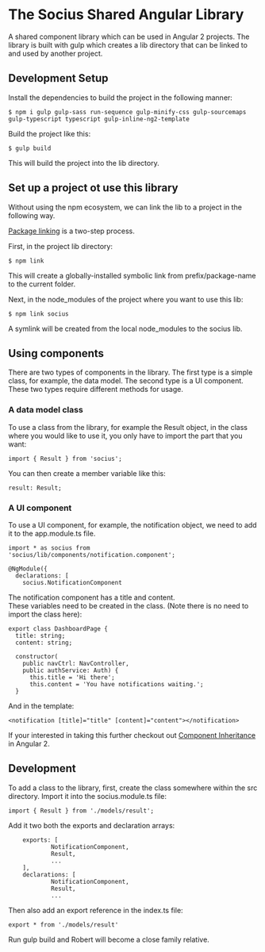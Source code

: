 # The Socius Shared Angular Library

A shared component library which can be used in Angular 2 projects. 
The library is built with gulp which creates a lib directory that can be linked to and used by another project.

## Development Setup

Install the dependencies to build the project in the following manner:
```
$ npm i gulp gulp-sass run-sequence gulp-minify-css gulp-sourcemaps gulp-typescript typescript gulp-inline-ng2-template
```

Build the project like this:
```
$ gulp build
```

This will build the project into the lib directory.


## Set up a project ot use this library

Without using the npm ecosystem, we can link the lib to a project in the following way.

[Package linking](https://docs.npmjs.com/cli/link) is a two-step process.

First, in the project lib directory:
```
$ npm link 
```

This will create a globally-installed symbolic link from prefix/package-name to the current folder.

Next, in the node_modules of the project where you want to use this lib: 
```
$ npm link socius
```
A symlink will be created from the local node_modules to the socius lib.


## Using components

There are two types of components in the library.
The first type is a simple class, for example, the data model.
The second type is a UI component.  
These two types require different methods for usage.

### A data model class
To use a class from the library, for example the Result object, in the class where you would like to use it, you only have to import the part that you want:
```
import { Result } from 'socius';
```
You can then create a member variable like this:
```
result: Result;
```

### A UI component
To use a UI component, for example, the notification object, we need to add it to the app.module.ts file.
```
import * as socius from 'socius/lib/components/notification.component';

@NgModule({
  declarations: [
    socius.NotificationComponent
```

The notification component has a title and content.  
These variables need to be created in the class.
(Note there is no need to import the class here):
```
export class DashboardPage {
  title: string;
  content: string;
  
  constructor(
    public navCtrl: NavController,
    public authService: Auth) {
      this.title = 'Hi there';
      this.content = 'You have notifications waiting.';
  }
```

And in the template:
```
<notification [title]="title" [content]="content"></notification>
```

If your interested in taking this further checkout out [Component Inheritance](https://scotch.io/tutorials/component-inheritance-in-angular-2) in Angular 2.


## Development

To add a class to the library, first, create the class somewhere within the src directory.
Import it into the socius.module.ts file:
```
import { Result } from './models/result';
```

Add it two both the exports and declaration arrays:
```
    exports: [
            NotificationComponent,
            Result,
            ...
    ],
    declarations: [
            NotificationComponent,
            Result,
            ...
```

Then also add an export reference in the index.ts file:
```
export * from './models/result'
```

Run gulp build and Robert will become a close family relative.

